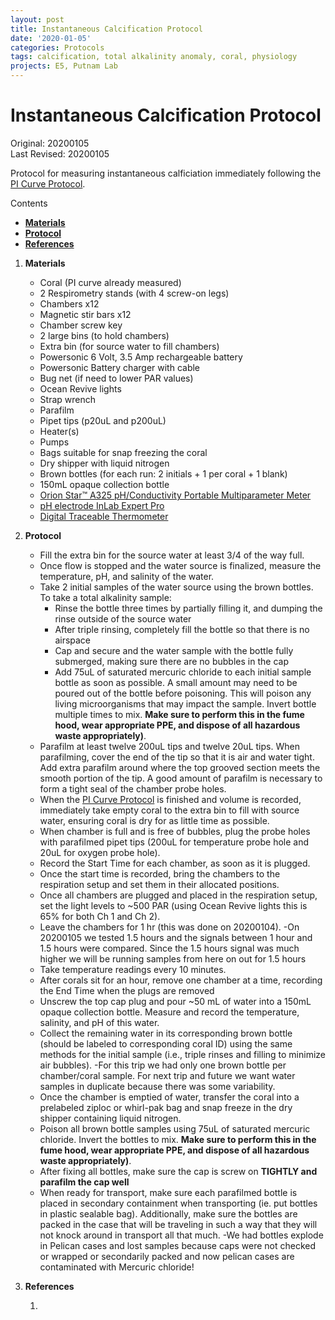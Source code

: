 ```yaml
---
layout: post
title: Instantaneous Calcification Protocol
date: '2020-01-05'
categories: Protocols
tags: calcification, total alkalinity anomaly, coral, physiology
projects: E5, Putnam Lab
---
```


# Instantaneous Calcification Protocol

Original: 20200105   
Last Revised: 20200105

Protocol for measuring instantaneous calficiation immediately following the [PI Curve Protocol](https://github.com/urol-e5/protocols/blob/master/2020-01-01-PI-Curve-Protocol.md).

Contents  
- [**Materials**](#Materials)    
- [**Protocol**](#Protocol)  
- [**References**](#References)  
 
1. <a name="Materials"></a> **Materials**
    - 	Coral (PI curve already measured)
    -  2 Respirometry stands (with 4 screw-on legs)
	- Chambers x12
	- Magnetic stir bars x12
	- Chamber screw key
	- 2 large bins (to hold chambers)
	- Extra bin (for source water to fill chambers)
	- Powersonic 6 Volt, 3.5 Amp rechargeable battery
	- Powersonic Battery charger with cable
	- Bug net (if need to lower PAR values)
	- Ocean Revive lights
	- Strap wrench
	- Parafilm
	- Pipet tips (p20uL and p200uL)
	- Heater(s)
	- Pumps
	- Bags suitable for snap freezing the coral
	- Dry shipper with liquid nitrogen
	- Brown bottles (for each run: 2 initials + 1 per coral + 1 blank)
	- 150mL opaque collection bottle
	- [Orion Star™ A325 pH/Conductivity Portable Multiparameter Meter](https://www.thermofisher.com/order/catalog/product/STARA3250)
	- [pH electrode InLab Expert Pro](https://www.mt.com/au/en/home/products/Laboratory_Analytics_Browse/pH-meter/sensor/pH-sensor/InLab-Expert-Pro.html)
	- [Digital Traceable Thermometer](https://www.traceable.com/4000-traceable-digital-thermometer.html)

2. <a name="Protocol"></a> **Protocol**
    - 	Fill the extra bin for the source water at least 3/4 of the way full.
    -  Once flow is stopped and the water source is finalized, measure the temperature, pH, and salinity of the water. 
    -  Take 2 initial samples of the water source using the brown bottles. To take a total alkalinity sample:
	    -  Rinse the bottle three times by partially filling it, and dumping the rinse outside of the source water
	    -  After triple rinsing, completely fill the bottle so that there is no airspace
	    -  Cap and secure and the water sample with the bottle fully submerged, making sure there are no bubbles in the cap
	    -  Add 75uL of saturated mercuric chloride to each initial sample bottle as soon as possible. A small amount may need to be poured out of the bottle before poisoning. This will poison any living microorganisms that may impact the sample. Invert bottle multiple times to mix. **Make sure to perform this in the fume hood, wear appropriate PPE, and dispose of all hazardous waste appropriately)**.
    -  Parafilm at least twelve 200uL tips and twelve 20uL tips. When parafilming, cover the end of the tip so that it is air and water tight. Add extra parafilm around where the top grooved section meets the smooth portion of the tip. A good amount of parafilm is necessary to form a tight seal of the chamber probe holes.
    -  When the [PI Curve Protocol](https://github.com/urol-e5/protocols/blob/master/2020-01-01-PI-Curve-Protocol.md) is finished and volume is recorded, immediately take empty coral to the extra bin to fill with source water, ensuring coral is dry for as little time as possible.
    -  When chamber is full and is free of bubbles, plug the probe holes with parafilmed pipet tips (200uL for temperature probe hole and 20uL for oxygen probe hole).
    -  Record the Start Time for each chamber, as soon as it is plugged.
    - Once the start time is recorded, bring the chambers to the respiration setup and set them in their allocated positions. 
    - Once all chambers are plugged and placed in the respiration setup, set the light levels to ~500 PAR (using Ocean Revive lights this is 65% for both Ch 1 and Ch 2). 
    - Leave the chambers for 1 hr (this was done on 20200104).
    	-On 20200105 we tested 1.5 hours and the signals between 1 hour and 1.5 hours were compared. Since the 1.5 hours signal was much higher we will be running samples from here on out for 1.5 hours
    - Take temperature readings every 10 minutes. 
    - After corals sit for an hour, remove one chamber at a time, recording the End Time when the plugs are removed
    - Unscrew the top cap plug and pour ~50 mL of water into a 150mL opaque collection bottle. Measure and record the temperature, salinity, and pH of this water.
    - Collect the remaining water in its corresponding brown bottle (should be labeled to corresponding coral ID) using the same methods for the initial sample (i.e., triple rinses and filling to minimize air bubbles).
    	-For this trip we had only one brown bottle per chamber/coral sample. For next trip and future we want water samples in duplicate because there was some variability.
    - Once the chamber is emptied of water, transfer the coral into a prelabeled ziploc or whirl-pak bag and snap freeze in the dry shipper containing liquid nitrogen.
    - Poison all brown bottle samples using 75uL of saturated mercuric chloride. Invert the bottles to mix. **Make sure to perform this in the fume hood, wear appropriate PPE, and dispose of all hazardous waste appropriately)**.
    - After fixing all bottles, make sure the cap is screw on **TIGHTLY and parafilm the cap well**
    - When ready for transport, make sure each parafilmed bottle is placed in secondary containment when transporting (ie. put bottles in plastic sealable bag). Additionally, make sure the bottles are packed in the case that will be traveling in such a way that they will not knock around in transport all that much.
    	-We had bottles explode in Pelican cases and lost samples because caps were not checked or wrapped or secondarily packed and now pelican cases are contaminated with Mercuric chloride! 

    
4. <a name="References"></a> **References**

    1.  




  
















